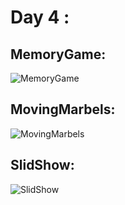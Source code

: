 # Day 4 : 

## MemoryGame:

![MemoryGame](https://user-images.githubusercontent.com/76956637/206880044-35fab072-3904-4605-8751-96f7ab09dff1.gif)

## MovingMarbels:

![MovingMarbels](https://user-images.githubusercontent.com/76956637/206880056-a3cd6224-d9fc-49fe-be14-6c6812a0c3e3.gif)

## SlidShow:

![SlidShow](https://user-images.githubusercontent.com/76956637/206880061-009f2c2e-1df1-4451-96fd-7251529e11b2.gif)
